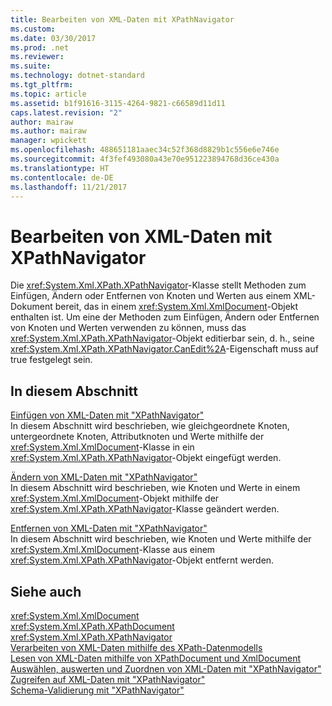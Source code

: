 ```yaml
---
title: Bearbeiten von XML-Daten mit XPathNavigator
ms.custom: 
ms.date: 03/30/2017
ms.prod: .net
ms.reviewer: 
ms.suite: 
ms.technology: dotnet-standard
ms.tgt_pltfrm: 
ms.topic: article
ms.assetid: b1f91616-3115-4264-9821-c66589d11d11
caps.latest.revision: "2"
author: mairaw
ms.author: mairaw
manager: wpickett
ms.openlocfilehash: 488651181aaec34c52f368d8829b1c556e6e746e
ms.sourcegitcommit: 4f3fef493080a43e70e951223894768d36ce430a
ms.translationtype: HT
ms.contentlocale: de-DE
ms.lasthandoff: 11/21/2017
---
```

# <a name="editing-xml-data-using-xpathnavigator"></a>Bearbeiten von XML-Daten mit XPathNavigator
Die <xref:System.Xml.XPath.XPathNavigator>-Klasse stellt Methoden zum Einfügen, Ändern oder Entfernen von Knoten und Werten aus einem XML-Dokument bereit, das in einem <xref:System.Xml.XmlDocument>-Objekt enthalten ist. Um eine der Methoden zum Einfügen, Ändern oder Entfernen von Knoten und Werten verwenden zu können, muss das <xref:System.Xml.XPath.XPathNavigator>-Objekt editierbar sein, d. h., seine <xref:System.Xml.XPath.XPathNavigator.CanEdit%2A>-Eigenschaft muss auf true festgelegt sein.  
  
## <a name="in-this-section"></a>In diesem Abschnitt  
 [Einfügen von XML-Daten mit "XPathNavigator"](../../../../docs/standard/data/xml/insert-xml-data-using-xpathnavigator.md)  
 In diesem Abschnitt wird beschrieben, wie gleichgeordnete Knoten, untergeordnete Knoten, Attributknoten und Werte mithilfe der <xref:System.Xml.XmlDocument>-Klasse in ein <xref:System.Xml.XPath.XPathNavigator>-Objekt eingefügt werden.  
  
 [Ändern von XML-Daten mit "XPathNavigator"](../../../../docs/standard/data/xml/modify-xml-data-using-xpathnavigator.md)  
 In diesem Abschnitt wird beschrieben, wie Knoten und Werte in einem <xref:System.Xml.XmlDocument>-Objekt mithilfe der <xref:System.Xml.XPath.XPathNavigator>-Klasse geändert werden.  
  
 [Entfernen von XML-Daten mit "XPathNavigator"](../../../../docs/standard/data/xml/remove-xml-data-using-xpathnavigator.md)  
 In diesem Abschnitt wird beschrieben, wie Knoten und Werte mithilfe der <xref:System.Xml.XmlDocument>-Klasse aus einem <xref:System.Xml.XPath.XPathNavigator>-Objekt entfernt werden.  
  
## <a name="see-also"></a>Siehe auch  
 <xref:System.Xml.XmlDocument>  
 <xref:System.Xml.XPath.XPathDocument>  
 <xref:System.Xml.XPath.XPathNavigator>  
 [Verarbeiten von XML-Daten mithilfe des XPath-Datenmodells](../../../../docs/standard/data/xml/process-xml-data-using-the-xpath-data-model.md)  
 [Lesen von XML-Daten mithilfe von XPathDocument und XmlDocument](../../../../docs/standard/data/xml/reading-xml-data-using-xpathdocument-and-xmldocument.md)  
 [Auswählen, auswerten und Zuordnen von XML-Daten mit "XPathNavigator"](../../../../docs/standard/data/xml/selecting-evaluating-and-matching-xml-data-using-xpathnavigator.md)  
 [Zugreifen auf XML-Daten mit "XPathNavigator"](../../../../docs/standard/data/xml/accessing-xml-data-using-xpathnavigator.md)  
 [Schema-Validierung mit "XPathNavigator"](../../../../docs/standard/data/xml/schema-validation-using-xpathnavigator.md)
